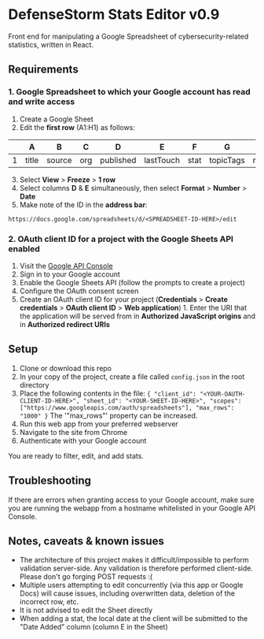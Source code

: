 # DefenseStorm Stats Editor v0.9
Front end for manipulating a Google Spreadsheet of cybersecurity-related statistics, written in React.

## Requirements
### 1. Google Spreadsheet to which your Google account has read and write access  
  1. Create a Google Sheet
  2. Edit the __first row__ (A1:H1) as follows:
  
  |   | A     | B      | C   | D         | E         | F    | G         | H   |
  |---|-------|--------|-----|-----------|-----------|------|-----------|-----|
  | 1 | title | source | org | published | lastTouch | stat | topicTags | row |
  
  3. Select __View__ > __Freeze__ > __1 row__
  4. Select columns __D__ & __E__ simultaneously, then select __Format__ > __Number__ > __Date__
  5. Make note of the ID in the __address bar__:
  
  `https://docs.google.com/spreadsheets/d/<SPREADSHEET-ID-HERE>/edit`
  
### 2. OAuth client ID for a project with the Google Sheets API enabled
  1. Visit the [Google API Console](https://console.developers.google.com)
  2. Sign in to your Google account
  3. Enable the Google Sheets API (follow the prompts to create a project)
  4. Configure the OAuth consent screen
  5. Create an OAuth client ID for your project (__Credentials__ > __Create credentials__ > __OAuth client ID__ > __Web application__)
    1. Enter the URI that the application will be served from in __Authorized JavaScript origins__ and in __Authorized redirect URIs__

## Setup
1. Clone or download this repo
2. In your copy of the project, create a file called `config.json` in the root directory
3. Place the following contents in the file:
  `{
    "client_id": "<YOUR-OAUTH-CLIENT-ID-HERE>",
    "sheet_id": "<YOUR-SHEET-ID-HERE>",
    "scopes": ["https://www.googleapis.com/auth/spreadsheets"],
    "max_rows": "1000"
  }`
  The '"max_rows"' property can be increased.
4. Run this web app from your preferred webserver
5. Navigate to the site from Chrome
6. Authenticate with your Google account

You are ready to filter, edit, and add stats.

## Troubleshooting
If there are errors when granting access to your Google account, make sure you are running the webapp from a hostname whitelisted in your Google API Console.

## Notes, caveats & known issues
* The architecture of this project makes it difficult/impossible to perform validation server-side. Any validation is therefore performed client-side. Please don't go forging POST requests :(
* Multiple users attempting to edit concurrently (via this app or Google Docs) will cause issues, including overwritten data, deletion of the incorrect row, etc.
* It is not advised to edit the Sheet directly
* When adding a stat, the local date at the client will be submitted to the "Date Added" column (column E in the Sheet)

